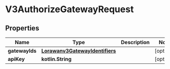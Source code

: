 
# V3AuthorizeGatewayRequest

## Properties
Name | Type | Description | Notes
------------ | ------------- | ------------- | -------------
**gatewayIds** | [**Lorawanv3GatewayIdentifiers**](Lorawanv3GatewayIdentifiers.md) |  |  [optional]
**apiKey** | **kotlin.String** |  |  [optional]



